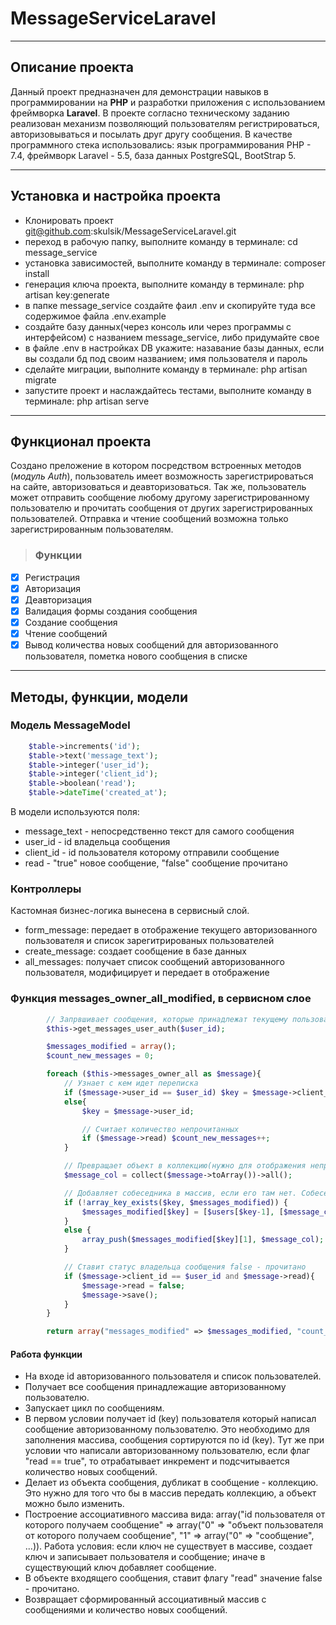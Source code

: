 # MessageServiceLaravel
___

## Описание проекта
Данный проект предназначен для демонстрации навыков в программировании на **PHP** и разработки приложения с использованием фреймворка **Laravel**. В проекте согласно техническому заданию реализован механизм позволяющий пользователям регистрироваться, авторизовываться и посылать друг другу сообщения. В качестве программного стека использовались: язык программирования PHP - 7.4, фреймворк Laravel - 5.5, база данных PostgreSQL, BootStrap 5.

___

## Установка и настройка проекта
 + Клонировать проект git@github.com:skulsik/MessageServiceLaravel.git
 + переход в рабочую папку, выполните команду в терминале: cd message_service
 + установка зависимостей, выполните команду в терминале: composer install
 + генерация ключа проекта, выполните команду в терминале: php artisan key:generate
 + в папке message_service создайте фаил .env и скопируйте туда все содержимое файла .env.example
 + создайте базу данных(через консоль или через программы с интерфейсом) с названием message_service, либо придумайте свое
 + в файле .env в настройках DB укажите: назавание базы данных, если вы создали бд под своим названием; имя пользователя и пароль
 + сделайте миграции, выполните команду в терминале: php artisan migrate
 + запустите проект и наслаждайтесь тестами, выполните команду в терминале: php artisan serve

___

## Функционал проекта
Создано преложение в котором посредством встроенных методов (*модуль Auth*), пользователь имеет возможность зарегистрироваться на сайте, авторизоваться и деавторизоваться. Так же, пользователь может отправить сообщение любому другому зарегистрированному пользователю и прочитать сообщения от других зарегистрированных пользователей. Отправка и чтение сообщений возможна только зарегистрированным пользователям. 
> ### Функции
 - [x] Регистрация
 - [x] Авторизация
 - [x] Деавторизация
 - [x] Валидация формы создания сообщения
 - [x] Создание сообщения
 - [x] Чтение сообщений
 - [x] Вывод количества новых сообщений для авторизованного пользователя, пометка нового сообщения в списке

___

## Методы, функции, модели
### Модель MessageModel
```php
    $table->increments('id');
    $table->text('message_text');
    $table->integer('user_id');
    $table->integer('client_id');
    $table->boolean('read');
    $table->dateTime('created_at');
```
В модели используются поля: 
 - message_text - непосредственно текст для самого сообщения
 - user_id - id владельца сообщения
 - client_id - id пользователя которому отправили сообщение
 - read - "true" новое сообщение, "false" сообщение прочитано

### Контроллеры
Кастомная бизнес-логика вынесена в сервисный слой.

 - form_message: передает в отображение текущего авторизованного пользователя и список зарегитрированых пользователей
 - create_message: создает сообщение в базе данных
 - all_messages: получает список сообщений авторизованного пользователя, модифицирует и передает в отображение

### Функция messages_owner_all_modified, в сервисном слое
```php
        // Запрвшивает сообщения, которые принадлежат текущему пользователю
        $this->get_messages_user_auth($user_id);

        $messages_modified = array();
        $count_new_messages = 0;

        foreach ($this->messages_owner_all as $message){
            // Узнает с кем идет переписка
            if ($message->user_id == $user_id) $key = $message->client_id;
            else{
                $key = $message->user_id;

                // Считает количество непрочитанных
                if ($message->read) $count_new_messages++;
            }

            // Превращает объект в коллекцию(нужно для отображения непрочитанных сообщений)
            $message_col = collect($message->toArray())->all();

            // Добавляет собеседника в массив, если его там нет. Собеседнику добавляет объект сообщения.
            if (!array_key_exists($key, $messages_modified)) {
                $messages_modified[$key] = [$users[$key-1], [$message_col]];
            }
            else {
                array_push($messages_modified[$key][1], $message_col);
            }

            // Ставит статус владельца сообщения false - прочитано
            if ($message->client_id == $user_id and $message->read){
                $message->read = false;
                $message->save();
            }
        }

        return array("messages_modified" => $messages_modified, "count_new_messages" => $count_new_messages);
```

#### Работа функции
 - На входе id авторизованного пользователя и список пользователей. 
 - Получает все сообщения принадлежащие авторизованному пользователю. 
 - Запускает цикл по сообщениям. 
 - В первом условии получает id (key) пользователя который написал сообщение авторизованному пользователю. Это необходимо для заполнения массива, сообщения сортируются по id (key). Тут же при условии что написали авторизованному пользователю, если флаг "read == true", то отрабатывает инкремент и подсчитывается количество новых сообщений.
 - Делает из объекта сообщения, дубликат в сообщение - коллекцию. Это нужно для того что бы в массив передать коллекцию, а объект можно было изменить.
 - Построение ассоциативного массива вида: array("id пользователя от которого получаем сообщение" => array("0" => "объект пользователя от которого получаем сообщение", "1" => array("0" => "сообщение", ...)). Работа условия: если ключ не существует в массиве, создает ключ и записывает пользователя и сообщение; иначе в существующий ключ добавляет сообщение.
 - В объекте входящего сообщения, ставит флагу "read" значение false - прочитано.
 - Возвращает сформированный ассоциативный массив с сообщениями и количество новых сообщений.